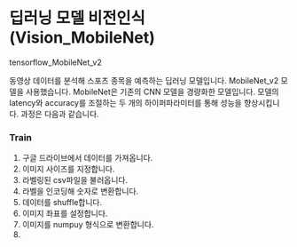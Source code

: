# 딥러닝 모델 비전인식(Vision_MobileNet)
tensorflow_MobileNet_v2

동영상 데이터를 분석해 스포츠 종목을 예측하는 딥러닝 모델입니다.
MobileNet_v2 모델을 사용했습니다.
MobileNet은 기존의 CNN 모델을 경량화한 모델입니다. 모델의 latency와 accuracy를 조절하는 두 개의 하이퍼파라미터를 통해 성능을 향상시킵니다.
과정은 다음과 같습니다.
### Train
1. 구글 드라이브에서 데이터를 가져옵니다.
2. 이미지 사이즈를 지정합니다.
3. 라벨링된 csv파일을 불러옵니다.
4. 라벨을 인코딩해 숫자로 변환합니다.
5. 데이터를 shuffle합니다.
6. 이미지 좌표를 설정합니다.
7. 이미지를 numpuy 형식으로 변환합니다.
8. 
